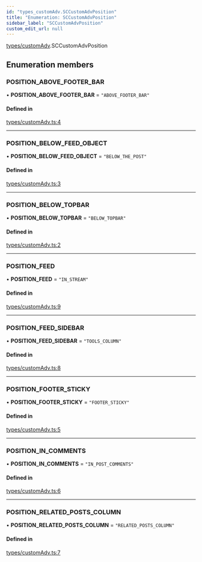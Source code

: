 ```yaml
---
id: "types_customAdv.SCCustomAdvPosition"
title: "Enumeration: SCCustomAdvPosition"
sidebar_label: "SCCustomAdvPosition"
custom_edit_url: null
---
```


[types/customAdv](../modules/types_customAdv.md).SCCustomAdvPosition

## Enumeration members

### POSITION\_ABOVE\_FOOTER\_BAR

• **POSITION\_ABOVE\_FOOTER\_BAR** = `"ABOVE_FOOTER_BAR"`

#### Defined in

[types/customAdv.ts:4](https://github.com/selfcommunity/community-ui/blob/c7df98e/packages/sc-core/src/types/customAdv.ts#L4)

___

### POSITION\_BELOW\_FEED\_OBJECT

• **POSITION\_BELOW\_FEED\_OBJECT** = `"BELOW_THE_POST"`

#### Defined in

[types/customAdv.ts:3](https://github.com/selfcommunity/community-ui/blob/c7df98e/packages/sc-core/src/types/customAdv.ts#L3)

___

### POSITION\_BELOW\_TOPBAR

• **POSITION\_BELOW\_TOPBAR** = `"BELOW_TOPBAR"`

#### Defined in

[types/customAdv.ts:2](https://github.com/selfcommunity/community-ui/blob/c7df98e/packages/sc-core/src/types/customAdv.ts#L2)

___

### POSITION\_FEED

• **POSITION\_FEED** = `"IN_STREAM"`

#### Defined in

[types/customAdv.ts:9](https://github.com/selfcommunity/community-ui/blob/c7df98e/packages/sc-core/src/types/customAdv.ts#L9)

___

### POSITION\_FEED\_SIDEBAR

• **POSITION\_FEED\_SIDEBAR** = `"TOOLS_COLUMN"`

#### Defined in

[types/customAdv.ts:8](https://github.com/selfcommunity/community-ui/blob/c7df98e/packages/sc-core/src/types/customAdv.ts#L8)

___

### POSITION\_FOOTER\_STICKY

• **POSITION\_FOOTER\_STICKY** = `"FOOTER_STICKY"`

#### Defined in

[types/customAdv.ts:5](https://github.com/selfcommunity/community-ui/blob/c7df98e/packages/sc-core/src/types/customAdv.ts#L5)

___

### POSITION\_IN\_COMMENTS

• **POSITION\_IN\_COMMENTS** = `"IN_POST_COMMENTS"`

#### Defined in

[types/customAdv.ts:6](https://github.com/selfcommunity/community-ui/blob/c7df98e/packages/sc-core/src/types/customAdv.ts#L6)

___

### POSITION\_RELATED\_POSTS\_COLUMN

• **POSITION\_RELATED\_POSTS\_COLUMN** = `"RELATED_POSTS_COLUMN"`

#### Defined in

[types/customAdv.ts:7](https://github.com/selfcommunity/community-ui/blob/c7df98e/packages/sc-core/src/types/customAdv.ts#L7)
